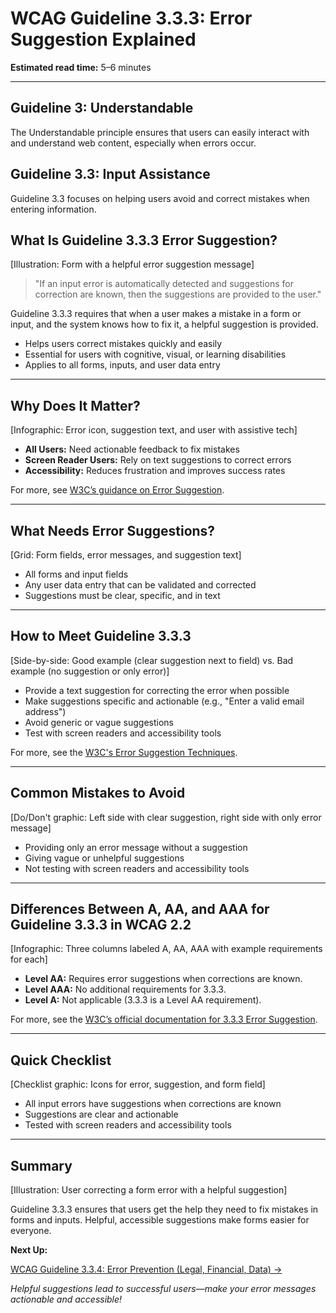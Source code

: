 <!--
title: WCAG Guideline 3.3.3: Error Suggestion Explained
series: Making the Web Accessible for All
description: A practical guide to WCAG Guideline 3.3.3 (Error Suggestion)—what it means, why it matters, and how to help users fix mistakes with helpful suggestions.
keywords: wcag 3.3.3, error suggestion, accessibility, web standards, form validation, user experience
image: wcag-3-3-3-error-suggestion.png
imageAlt: Illustration of a form with a helpful error suggestion message
-->

# **WCAG Guideline 3.3.3: Error Suggestion Explained**

**Estimated read time:** 5–6 minutes

---

## **Guideline 3: Understandable**

The Understandable principle ensures that users can easily interact with and understand web content, especially when errors occur.

## **Guideline 3.3: Input Assistance**

Guideline 3.3 focuses on helping users avoid and correct mistakes when entering information.

## **What Is Guideline 3.3.3 Error Suggestion?**

[Illustration: Form with a helpful error suggestion message]

> "If an input error is automatically detected and suggestions for correction are known, then the suggestions are provided to the user."

Guideline 3.3.3 requires that when a user makes a mistake in a form or input, and the system knows how to fix it, a helpful suggestion is provided.

- Helps users correct mistakes quickly and easily
- Essential for users with cognitive, visual, or learning disabilities
- Applies to all forms, inputs, and user data entry

---

## **Why Does It Matter?**

[Infographic: Error icon, suggestion text, and user with assistive tech]

- **All Users:** Need actionable feedback to fix mistakes
- **Screen Reader Users:** Rely on text suggestions to correct errors
- **Accessibility:** Reduces frustration and improves success rates

For more, see [W3C’s guidance on Error Suggestion](https://www.w3.org/WAI/WCAG22/Understanding/error-suggestion.html).

---

## **What Needs Error Suggestions?**

[Grid: Form fields, error messages, and suggestion text]

- All forms and input fields
- Any user data entry that can be validated and corrected
- Suggestions must be clear, specific, and in text

---

## **How to Meet Guideline 3.3.3**

[Side-by-side: Good example (clear suggestion next to field) vs. Bad example (no suggestion or only error)]

- Provide a text suggestion for correcting the error when possible
- Make suggestions specific and actionable (e.g., "Enter a valid email address")
- Avoid generic or vague suggestions
- Test with screen readers and accessibility tools

For more, see the [W3C's Error Suggestion Techniques](https://www.w3.org/WAI/WCAG22/Techniques/general/G85).

---

## **Common Mistakes to Avoid**

[Do/Don't graphic: Left side with clear suggestion, right side with only error message]

- Providing only an error message without a suggestion
- Giving vague or unhelpful suggestions
- Not testing with screen readers and accessibility tools

---

## **Differences Between A, AA, and AAA for Guideline 3.3.3 in WCAG 2.2**

[Infographic: Three columns labeled A, AA, AAA with example requirements for each]

- **Level AA:** Requires error suggestions when corrections are known.
- **Level AAA:** No additional requirements for 3.3.3.
- **Level A:** Not applicable (3.3.3 is a Level AA requirement).

For more, see the [W3C’s official documentation for 3.3.3 Error Suggestion](https://www.w3.org/WAI/WCAG22/Understanding/error-suggestion.html).

---

## **Quick Checklist**

[Checklist graphic: Icons for error, suggestion, and form field]

- All input errors have suggestions when corrections are known
- Suggestions are clear and actionable
- Tested with screen readers and accessibility tools

---

## **Summary**

[Illustration: User correcting a form error with a helpful suggestion]

Guideline 3.3.3 ensures that users get the help they need to fix mistakes in forms and inputs. Helpful, accessible suggestions make forms easier for everyone.

**Next Up:**

[WCAG Guideline 3.3.4: Error Prevention (Legal, Financial, Data) →](WCAG-Guideline-3-3-4-Error-Prevention-Legal-Financial-Data-Explained.md)

*Helpful suggestions lead to successful users—make your error messages actionable and accessible!*
